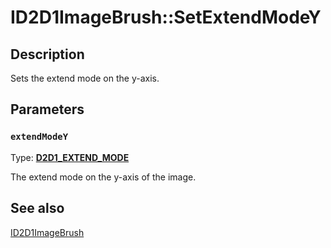 # ID2D1ImageBrush::SetExtendModeY

## Description

Sets the extend mode on the y-axis.

## Parameters

### `extendModeY`

Type: **[D2D1_EXTEND_MODE](https://learn.microsoft.com/windows/desktop/api/d2d1/ne-d2d1-d2d1_extend_mode)**

The extend mode on the y-axis of the image.

## See also

[ID2D1ImageBrush](https://learn.microsoft.com/windows/desktop/api/d2d1_1/nn-d2d1_1-id2d1imagebrush)